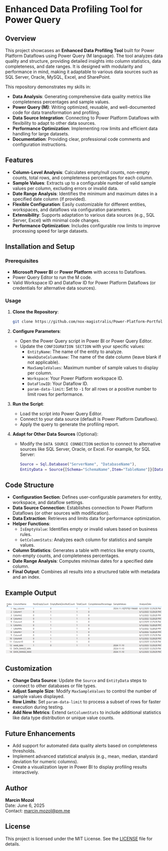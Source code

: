 # Enhanced Data Profiling Tool for Power Query

## Overview
This project showcases an **Enhanced Data Profiling Tool** built for Power Platform Dataflows using Power Query (M language). The tool analyzes data quality and structure, providing detailed insights into column statistics, data completeness, and date ranges. It is designed with modularity and performance in mind, making it adaptable to various data sources such as SQL Server, Oracle, MySQL, Excel, and SharePoint.

This repository demonstrates my skills in:
- **Data Analysis**: Generating comprehensive data quality metrics like completeness percentages and sample values.
- **Power Query (M)**: Writing optimized, reusable, and well-documented code for data transformation and profiling.
- **Data Source Integration**: Connecting to Power Platform Dataflows with flexibility to adapt to other data sources.
- **Performance Optimization**: Implementing row limits and efficient data handling for large datasets.
- **Documentation**: Providing clear, professional code comments and configuration instructions.

## Features
- **Column-Level Analysis**: Calculates empty/null counts, non-empty counts, total rows, and completeness percentages for each column.
- **Sample Values**: Extracts up to a configurable number of valid sample values per column, excluding errors or invalid data.
- **Date Range Analysis**: Identifies the minimum and maximum dates in a specified date column (if provided).
- **Flexible Configuration**: Easily customizable for different entities, workspaces, and dataflows via configuration parameters.
- **Extensibility**: Supports adaptation to various data sources (e.g., SQL Server, Excel) with minimal code changes.
- **Performance Optimization**: Includes configurable row limits to improve processing speed for large datasets.

## Installation and Setup
### Prerequisites
- **Microsoft Power BI** or **Power Platform** with access to Dataflows.
- Power Query Editor to run the M code.
- Valid Workspace ID and Dataflow ID for Power Platform Dataflows (or credentials for alternative data sources).

### Usage
1. **Clone the Repository**:
   ```bash
   git clone https://github.com/nox-magistralis/Power-Platform-Portfolio.git
   ```
2. **Configure Parameters**:
   - Open the Power Query script in Power BI or Power Query Editor.
   - Update the `CONFIGURATION SECTION` with your specific values:
     - `EntityName`: The name of the entity to analyze.
     - `WeekDateColumnName`: The name of the date column (leave blank if not applicable).
     - `MaxSampleValues`: Maximum number of sample values to display per column.
     - `Workspace`: Your Power Platform workspace ID.
     - `DataFlowID`: Your Dataflow ID.
     - `param-data-limit`: Set to `-1` for all rows or a positive number to limit rows for performance.

3. **Run the Script**:
   - Load the script into Power Query Editor.
   - Connect to your data source (default is Power Platform Dataflows).
   - Apply the query to generate the profiling report.

4. **Adapt for Other Data Sources** (Optional):
   - Modify the `DATA SOURCE CONNECTION` section to connect to alternative sources like SQL Server, Oracle, or Excel. For example, for SQL Server:
     ```m
     Source = Sql.Database("ServerName", "DatabaseName"),
     EntityData = Source{[Schema="SchemaName",Item="TableName"]}[Data]
     ```

## Code Structure
- **Configuration Section**: Defines user-configurable parameters for entity, workspace, and dataflow settings.
- **Data Source Connection**: Establishes connection to Power Platform Dataflows (or other sources with modification).
- **Data Extraction**: Retrieves and limits data for performance optimization.
- **Helper Functions**:
  - `IsEmptyValue`: Identifies empty or invalid values based on business rules.
  - `GetColumnStats`: Analyzes each column for statistics and sample values.
- **Column Statistics**: Generates a table with metrics like empty counts, non-empty counts, and completeness percentages.
- **Date Range Analysis**: Computes min/max dates for a specified date column.
- **Final Output**: Combines all results into a structured table with metadata and an index.

## Example Output
![Screenshot of Power Query output](https://github.com/nox-magistralis/Power-Platform-Portfolio/blob/powerquery/powerquery/enhanced-data-profiling-tool/assets/enhanced-data-profiling-tool-result.png?raw=true)

## Customization
- **Change Data Source**: Update the `Source` and `EntityData` steps to connect to other databases or file types.
- **Adjust Sample Size**: Modify `MaxSampleValues` to control the number of sample values displayed.
- **Row Limits**: Set `param-data-limit` to process a subset of rows for faster execution during testing.
- **Add New Metrics**: Extend `GetColumnStats` to include additional statistics like data type distribution or unique value counts.

## Future Enhancements
- Add support for automated data quality alerts based on completeness thresholds.
- Implement advanced statistical analysis (e.g., mean, median, standard deviation for numeric columns).
- Create a visualization layer in Power BI to display profiling results interactively.

## Author
**Marcin Mozol**  
Date: June 6, 2025  
Contact: marcin.mozol@pm.me

## License
This project is licensed under the MIT License. See the [LICENSE](LICENSE) file for details.